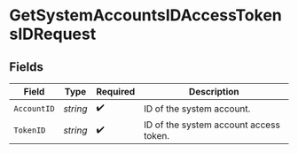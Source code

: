 # GetSystemAccountsIDAccessTokensIDRequest


## Fields

| Field                                  | Type                                   | Required                               | Description                            |
| -------------------------------------- | -------------------------------------- | -------------------------------------- | -------------------------------------- |
| `AccountID`                            | *string*                               | :heavy_check_mark:                     | ID of the system account.              |
| `TokenID`                              | *string*                               | :heavy_check_mark:                     | ID of the system account access token. |